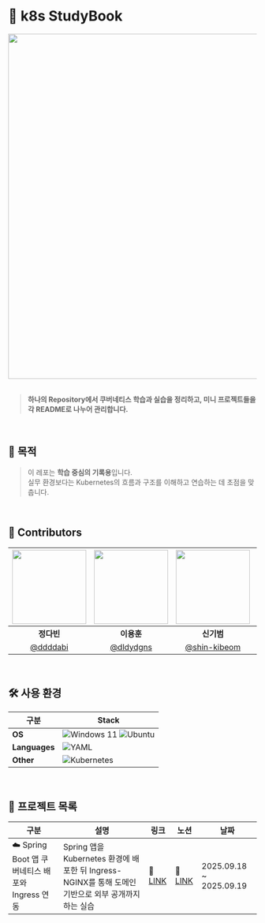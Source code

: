 # 📘 k8s StudyBook

<div align="center">
  <img width="700px" src="https://t1.kakaocdn.net/kakao_tech/image/2021/10/images/01-14.png"/>
</div>

<br>

> **하나의 Repository에서 쿠버네티스 학습과 실습을 정리하고, 미니 프로젝트들을 각 README로 나누어 관리합니다.**

<br>

## 📌 목적

> 이 레포는 **학습 중심의 기록용**입니다.  
> 실무 환경보다는 Kubernetes의 흐름과 구조를 이해하고 연습하는 데 초점을 맞춥니다.

<br>

## 👥 Contributors

| <img width="150px" src="https://avatars.githubusercontent.com/u/88383179?v=4"/> | <img width="150px" src="https://avatars.githubusercontent.com/u/56614731?v=4"/> | <img width="150px" src="https://avatars.githubusercontent.com/u/112679148?v=4"/>|<img width="150px" src="https://avatars.githubusercontent.com/u/81912226?v=4"/> | <img width="150px" src="https://avatars.githubusercontent.com/u/62324475?v=4"/>|
| :---: | :---: | :---: | :---: | :---: |
| **정다빈** | **이용훈** | **신기범** | **정서현** | **최소영** |
| [@ddddabi](https://github.com/ddddabi) | [@dldydgns](https://github.com/dldydgns) | [@shin-kibeom](https://github.com/shin-kibeom) |[@hyunn522](https://github.com/hyunn522) | [@ottffss1005](https://github.com/ottffss1005) |

<br>

## 🛠 사용 환경

| 구분 | Stack |
|------|------|
| **OS** | ![Windows 11](https://img.shields.io/badge/Windows%2011-%230079d5.svg?style=Social&logo=Windows%2011&logoColor=white) ![Ubuntu](https://img.shields.io/badge/Ubuntu-E95420?style=Social&logo=ubuntu&logoColor=white) |
| **Languages** | ![YAML](https://img.shields.io/badge/yaml-%23ffffff.svg?style=Social&logo=yaml&logoColor=151515)|
| **Other**| ![Kubernetes](https://img.shields.io/badge/kubernetes-%23326ce5.svg?style=Social&logo=kubernetes&logoColor=white)

<br>

## 📂 프로젝트 목록

| 구분 | 설명 | 링크 | 노션 | 날짜 |
|------|------|------|------|------|
| ☁️ Spring Boot 앱 쿠버네티스 배포와 Ingress 연동 | Spring 앱을 Kubernetes 환경에 배포한 뒤 Ingress-NGINX를 통해 도메인 기반으로 외부 공개까지 하는 실습 |🔗 [LINK](https://github.com/ddddabi/mini_study/blob/main/spring-Ingress-Readme.md) | 📖 [LINK](https://www.notion.so/Kubernetes-Ingress-2736e7f13a77800d8460f1fc4f523494) | 2025.09.18 ~ 2025.09.19 |

